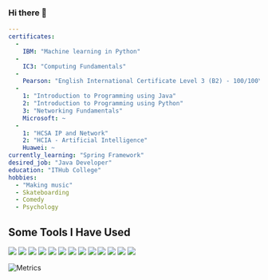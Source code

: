 ### Hi there 👋



```yaml
--- 
certificates: 
  - 
    IBM: "Machine learning in Python"
  - 
    IC3: "Computing Fundamentals"
  - 
    Pearson: "English International Certificate Level 3 (B2) - 100/100\""
  - 
    1: "Introduction to Programming using Java"
    2: "Introduction to Programming using Python"
    3: "Networking Fundamentals"
    Microsoft: ~
  - 
    1: "HCSA IP and Network"
    2: "HCIA - Artificial Intelligence"
    Huawei: ~
currently_learning: "Spring Framework"
desired_job: "Java Developer"
education: "ITHub College"
hobbies: 
  - "Making music"
  - Skateboarding
  - Comedy
  - Psychology
```
<h2>Some Tools I Have Used</h2>
<p align="left">
  <img src="https://cdn.jsdelivr.net/gh/devicons/devicon/icons/java/java-plain-wordmark.svg" />
  <img src="https://cdn.jsdelivr.net/gh/devicons/devicon/icons/kotlin/kotlin-original.svg" />
  <img src="https://cdn.jsdelivr.net/gh/devicons/devicon/icons/spring/spring-original.svg" />
  <img src="https://cdn.jsdelivr.net/gh/devicons/devicon/icons/mysql/mysql-original.svg" />
  <img src="https://cdn.jsdelivr.net/gh/devicons/devicon/icons/postgresql/postgresql-original.svg" />
  <img src="https://cdn.jsdelivr.net/gh/devicons/devicon/icons/angularjs/angularjs-original.svg" />
  <img src="https://cdn.jsdelivr.net/gh/devicons/devicon/icons/react/react-original.svg" />
  <img src="https://cdn.jsdelivr.net/gh/devicons/devicon/icons/docker/docker-original.svg" />
  <img src="https://cdn.jsdelivr.net/gh/devicons/devicon/icons/kubernetes/kubernetes-plain.svg" />
  <img src="https://cdn.jsdelivr.net/gh/devicons/devicon/icons/prometheus/prometheus-original.svg" /> 
  <img src="https://cdn.jsdelivr.net/gh/devicons/devicon/icons/ansible/ansible-original.svg" />
  <img src="https://cdn.jsdelivr.net/gh/devicons/devicon/icons/linux/linux-original.svg" />
  <img src="https://cdn.jsdelivr.net/gh/devicons/devicon/icons/git/git-original.svg" />
</p>

![Metrics](https://metrics.lecoq.io/corruptzero-dev)
